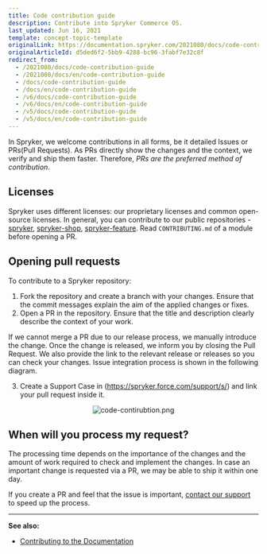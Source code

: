 ```yaml
---
title: Code contribution guide
description: Contribute into Spryker Commerce OS.
last_updated: Jun 16, 2021
template: concept-topic-template
originalLink: https://documentation.spryker.com/2021080/docs/code-contribution-guide
originalArticleId: d5ded6f2-5bb9-4288-bc96-3fabf7e32c8f
redirect_from:
  - /2021080/docs/code-contribution-guide
  - /2021080/docs/en/code-contribution-guide
  - /docs/code-contribution-guide
  - /docs/en/code-contribution-guide
  - /v6/docs/code-contribution-guide
  - /v6/docs/en/code-contribution-guide
  - /v5/docs/code-contribution-guide
  - /v5/docs/en/code-contribution-guide
---
```



In Spryker, we welcome contributions in all forms, be it detailed Issues or PRs(Pull Requests). As PRs directly show the changes and the context, we verify and ship them faster. Therefore, *PRs are the preferred method of contribution*.


## Licenses
Spryker uses different licenses: our proprietary licenses and common open-source licenses. In general, you can contribute to our public repositories - [spryker](https://github.com/spryker), [spryker-shop](https://github.com/spryker-shop), [spryker-feature](https://github.com/spryker-feature). Read `CONTRIBUTING.md` of a module before opening a PR.

## Opening pull requests
To contribute to a Spryker repository:
1. Fork the repository and create a branch with your changes. Ensure that the commit messages explain the aim of the applied changes or fixes.
2. Open a PR in the repository. Ensure that the title and description clearly describe the context of your work.

If we cannot merge a PR due to our release process, we manually introduce the change. Once the change is released, we inform you by closing the Pull Request. We also provide the link to the relevant release or releases so you can check your changes. Issue integration process is shown in the following diagram.

3. Create a Support Case in (https://spryker.force.com/support/s/) and link your pull request inside it.
<div style="text-align:center;"><img src="https://spryker.s3.eu-central-1.amazonaws.com/docs/Developer+Guide/Code+Contribution+Guide/code-contirubtion.png" alt="code-contirubtion.png"></div>


## When will you process my request?

The processing time depends on the importance of the changes and the amount of work required to check and implement the changes. In case an important change is requested via a PR, we may be able to ship it within one day.

If you create a PR and feel that the issue is important, [contact our support](https://spryker.force.com/support/s/) to speed up the process.

---
**See also:**
* [Contributing to the Documentation](/docs/scos/user/intro-to-spryker/about-spryker-documentation.html#editing-documentation)
